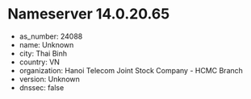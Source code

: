 # Nameserver 14.0.20.65

* as_number: 24088
* name: Unknown
* city: Thai Binh
* country: VN
* organization: Hanoi Telecom Joint Stock Company - HCMC Branch
* version: Unknown
* dnssec: false
